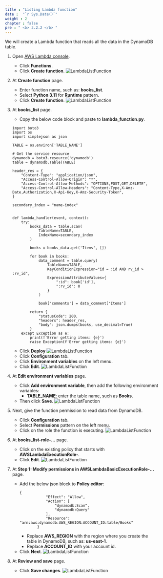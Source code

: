 ```yaml
---
title : "Listing Lambda function"
date :  "`r Sys.Date()`" 
weight : 2
chapter : false
pre : " <b> 3.2.2 </b> "
---
```

We will create a Lambda function that reads all the data in the DynamoDB table.

1. Open [AWS Lambda console](https://ap-southeast-2.console.aws.amazon.com/lambda/home?region=ap-southeast-2#/functions).
    - Click **Functions**.
    - Click **Create function**.
![LambdaListFunction](/images/temp/1/33.png?width=90pc)

2. At **Create function** page.
    - Enter function name, such as: **books_list**.
    - Select **Python 3.11** for **Runtime** pattern.
    - Click **Create function**.
![LambdaListFunction](/images/temp/1/34.png?width=90pc)

3. At **books_list** page.
    - Copy the below code block and paste to **lambda_function.py**.
    ```
    import boto3
    import os
    import simplejson as json

    TABLE = os.environ['TABLE_NAME']

    # Get the service resource
    dynamodb = boto3.resource('dynamodb')
    table = dynamodb.Table(TABLE)

    header_res = {
        "Content-Type": "application/json",
        "Access-Control-Allow-Origin": "*",
        "Access-Control-Allow-Methods": "OPTIONS,POST,GET,DELETE",
        "Access-Control-Allow-Headers": "Content-Type,X-Amz-Date,Authorization,X-Api-Key,X-Amz-Security-Token",
    }

    secondary_index = "name-index"


    def lambda_handler(event, context):
        try:
            books_data = table.scan(
                TableName=TABLE,
                IndexName=secondary_index
            )

            books = books_data.get('Items', [])

            for book in books:
                data_comment = table.query(
                    TableName=TABLE,
                    KeyConditionExpression="id = :id AND rv_id > :rv_id",
                    ExpressionAttributeValues={
                        ":id": book['id'],
                        ":rv_id": 0
                    }
                )

                book['comments'] = data_comment['Items']

            return {
                "statusCode": 200,
                "headers": header_res,
                "body": json.dumps(books, use_decimal=True)
            }
        except Exception as e:
            print(f'Error getting items: {e}')
            raise Exception(f'Error getting items: {e}')
    ```
    - Click **Deploy**
  ![LambdaListFunction](/images/temp/1/35.png?width=90pc)
    - Click **Configuration** tab.
    - Click **Environment variables** on the left menu.
    - Click **Edit**.
  ![LambdaListFunction](/images/temp/1/36.png?width=90pc)

4. At **Edit environment variables** page.
    - Click **Add environment variable**, then add the following environment variables:
      - **TABLE_NAME**: enter the table name, such as **Books**.
    - Then click **Save**.
![LambdaListFunction](/images/temp/1/37.png?width=90pc)

5. Next, give the function permission to read data from DynamoDB.
    - Click **Configuration** tab.
    - Select **Permissions** pattern on the left menu.
    - Click on the role the function is executing.
  ![LambdaListFunction](/images/temp/1/38.png?width=90pc)

6. At **books_list-role-...** page.
    - Click on the existing policy that starts with **AWSLambdaExecutionRole-**.
    - Click **Edit**.
![LambdaListFunction](/images/temp/1/39.png?width=90pc) 

7. At **Step 1: Modify permissions in AWSLambdaBasicExecutionRole-...** page.
    - Add the below json block to **Policy editor**:
      ```
      {
                  "Effect": "Allow",
                  "Action": [
                      "dynamodb:Scan",
                      "dynamodb:Query"
                  ],
                  "Resource": "arn:aws:dynamodb:AWS_REGION:ACCOUNT_ID:table/Books"
              }
      ```
      - Replace **AWS_REGION** with the region where you create the table in DynamoDB, such as: **us-east-1**.
      - Replace **ACCOUNT_ID** with your account id.
    - Click **Next**.
![LambdaListFunction](/images/temp/1/40.png?width=90pc)

8. At **Review and save** page.
    - Click **Save changes**.
![LambdaListFunction](/images/temp/1/41.png?width=90pc)
    

